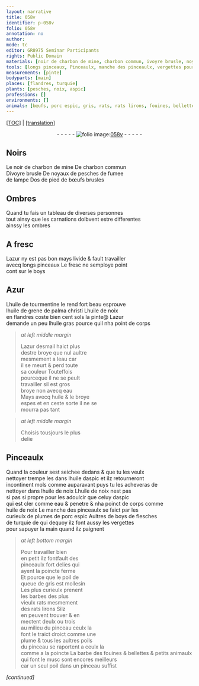 ```yaml
---
layout: narrative
title: 058v
identifier: p-058v
folio: 058v
annotation: no
author:
mode: tc
editor: GR8975 Seminar Participants
rights: Public Domain
materials: [noir de charbon de mine, charbon commun, ivoyre brusle, noyaux de pesches, fumee de lampe, os de pied de bœufs brusles, azur, boys, Azur, huile de tourmentine, huile de grene de palma christi, huile de noix, huile gras, azur desmail, eau, huile, huile daspic, aspic, plumes de porc espic, boys de flesches de turquie, poil de queue de gris, barbes des plus vieulx rats, plume, poils, barbe des fouines & bellettes & petits animaulx qui font le musc, musc, poil]
tools: [longs pinceaux, Pinceaulx, manche des pinceaulx, vergettes pour sapuyer la main quand ilz paignent, pinceaulx fort delies qui ayent la poincte ferme, pinceau, plume]
measurements: [pinte]
bodyparts: [main]
places: [flandres, turquie]
plants: [pesches, noix, aspic]
professions: []
environments: []
animals: [bœufs, porc espic, gris, rats, rats lirons, fouines, bellettes]
---
```


<p><a href="{{ site.baseurl }}/diplomatic/">[TOC]</a> | <a href="{{ site.baseurl }}/texts/p-058v_tl/" target="_blank">[translation]</a></p><div class="folio" align="center">- - - - - <a href="http://gallica.bnf.fr/ark:/12148/btv1b10500001g/f122.item." target="_blank"><img src="https://cu-mkp.github.io/2017-workshop-edition/assets/photo-icon.png" alt="folio image: " style="display:inline-block; margin-bottom:-3px;"/>058v</a> - - - - - </div>  
  

## Noirs

 
Le <span class="m">noir de charbon de mine</span> De <span class="m">charbon commun</span><br/> D<span class="m">ivoyre brusle</span> De <span class="m">noyaux de <span class="pa">pesches</span></span> de <span class="m">fumee<br/> de lampe</span> D<span class="m">os de pied de <span class="al">bœufs</span> brusles</span>
 
 
  

## Ombres

 
Quand tu fais un tableau de diverses personnes<br/> tout ainsy que les carnations doibvent estre differentes<br/> ainssy les ombres

 
  

## A fresc

 
L<span class="m">azur</span> ny est pas bon mays livide & fault travailler<br/> avecq <span class="tl">longs pinceaux</span> Le fresc ne semploye point<br/> <span class="del">cont</span> sur le <span class="m">boys</span>
 
 
  

## <span class="m">Azur</span>

 
L<span class="m">huile de tourmentine</span> le rend fort beau esprouve<br/> l<span class="m">huile de grene de palma christi</span> L<span class="m">huile de <span class="pa">noix</span></span><br/> en <span class="pl">flandres</span> coste bien cent <span class="cn">sols</span> la <span class="ms">pinte</span>@ L<span class="m">azur</span><br/> demande un peu l<span class="m">huile gras</span> pource quil nha point de corps
 
> *at left middle margin*
> 
> 
>   L<span class="m">azur desmail</span> haict plus<br/> destre broye que nul aultre<br/> mesmement a l<span class="m">eau</span> car<br/> il se meurt & perd toute<br/> sa couleur Touteffois<br/> pourceque il ne se peult<br/> travailler sil est gros<br/> broye non avecq <span class="m">eau</span><br/> Mays avecq <span class="m">huile</span> & le broye<br/> espes et en ceste sorte il ne se<br/> mourra pas tant 
 
> *at left middle margin*
> 
> 
>   Choisis tousjours le plus<br/> delie
 
 
  

## <span class="tl">Pinceaulx</span>

 
Quand la couleur sest seichee dedans & que tu les veulx<br/> nettoyer trempe les dans l<span class="m">huile d<span class="pa">aspic</span></span> et ilz retourneront<br/> incontinent mols co<span class="exp">mm</span>e auparavant puys tu les acheveras de<br/> nettoyer dans l<span class="m">huile de <span class="pa">noix</span></span> L<span class="m">huile de <span class="pa">noix</span></span> nest pas<br/> <span class="del">si pas</span> si propre pour les adoulcir que celuy d<span class="m"><span class="pa">aspic</span></span><br/> qui est cler comme <span class="m">eau</span> & penetre & nha poinct de corps co<span class="exp">mm</span>e<br/> <span class="m">huile de <span class="pa">noix</span></span> Le <span class="tl">manche des pinceaulx</span> se faict par les<br/> curieulx de <span class="m">plumes de <span class="al">porc espic</span></span> Aultres de <span class="m"><span class="m">boys</span> de flesches<br/> de <span class="pl">turquie</span></span> <span class="del">de qui</span> dequoy ilz font aussy les <span class="tl">vergettes<br/> pour sapuyer la <span class="bp">main</span> quand ilz paignent</span>
 
> *at left bottom margin*
> 
> 
>   Pour travailler bien<br/> en petit ilz <span class="del">font</span>fault des<br/> <span class="tl">pinceaulx fort delies qui<br/> ayent la poincte ferme</span><br/> Et pource que le <span class="m">poil de<br/> queue de <span class="al">gris</span></span> est mollesin<br/> Les plus curieulx prenent<br/> les <span class="m">barbes des plus<br/> vieulx <span class="al">rats</span></span> mesmem<span class="exp">ent</span><br/> des <span class="al">rats lirons</span> Silz<br/> en peuvent trouver & en<br/> mectent deulx ou trois<br/> au milieu du <span class="tl">pinceau</span> ceulx la<br/> font le traict droict comme une<br/> <span class="tl"><span class="m">plume</span></span> & tous les aultres <span class="m">poils</span><br/> du <span class="tl">pinceau</span> se raportent a ceulx la<br/> co<span class="exp">mm</span>e a la poincte La <span class="m">barbe des <span class="al">fouines</span> & <span class="al">bellettes</span> & petits animaulx qui font le <span class="m">musc</span></span> sont encores meilleurs<br/> car un seul <span class="m">poil</span> dans un <span class="tl">pinceau</span> suffist
 
*[continued]*
 

